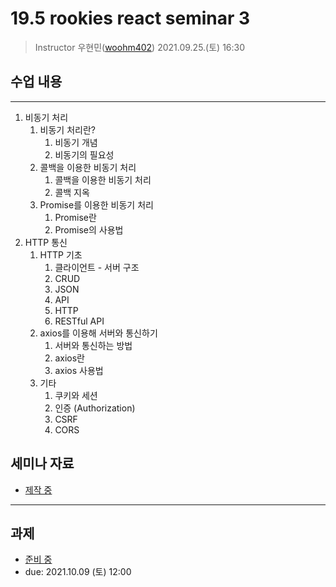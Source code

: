 19.5 rookies react seminar 3
================================

> Instructor 우현민([woohm402](https://github.com/woohm402))
> 2021.09.25.(토) 16:30

## 수업 내용

------------------
1. 비동기 처리
   1. 비동기 처리란?
      1. 비동기 개념
      2. 비동기의 필요성 
   2. 콜백을 이용한 비동기 처리
      1. 콜백을 이용한 비동기 처리
      2. 콜백 지옥 
   3. Promise를 이용한 비동기 처리
      1. Promise란
      2. Promise의 사용법
1. HTTP 통신
   1. HTTP 기초
      1. 클라이언트 - 서버 구조
      2. CRUD
      3. JSON
      4. API
      5. HTTP 
      6. RESTful API 
   2. axios를 이용해 서버와 통신하기
      1. 서버와 통신하는 방법
      2. axios란
      3. axios 사용법
   3. 기타
      1. 쿠키와 세션
      2. 인증 (Authorization)
      3. CSRF
      4. CORS

## 세미나 자료
- [제작 중](https://docs.google.com/presentation/d/1aLGdr4udy6cVxffcr3-VfF3KXIor5RGY9s9qIrz0p9o/edit?usp=sharing)

------------------

## 과제
- [준비 중](assignment.md)
- due: 2021.10.09 (토) 12:00
